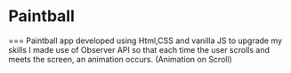 # Paintball
===
Paintball app developed using Html,CSS and vanilla JS to upgrade my skills
I made use of Observer API so that each time the user scrolls and meets the screen, an animation occurs. (Animation on Scroll)
